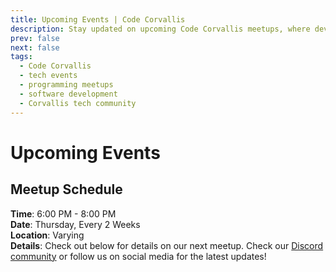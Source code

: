 ```yaml
---
title: Upcoming Events | Code Corvallis
description: Stay updated on upcoming Code Corvallis meetups, where developers and tech enthusiasts in Corvallis connect, share, and learn.
prev: false
next: false
tags:
  - Code Corvallis
  - tech events
  - programming meetups
  - software development
  - Corvallis tech community
---
```



# Upcoming Events

<!--@include: ../includes/join_us.md-->

## Meetup Schedule

**Time**: 6:00 PM - 8:00 PM<br>
**Date**: Thursday, Every 2 Weeks<br>
**Location**: Varying<br>
**Details**: Check out below for details on our next meetup. Check our [Discord community](/community) or follow us on social media for the latest updates!

<!--@include: ../includes/next_event.md-->


<!--@include: ../includes/get_involved.md-->
